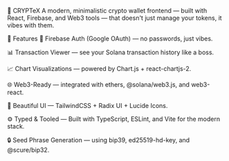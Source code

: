 🔗 CRYPTeX
A modern, minimalistic crypto wallet frontend — built with React, Firebase, and Web3 tools — that doesn't just manage your tokens, it vibes with them.

🚀 Features
🔐 Firebase Auth (Google OAuth) — no passwords, just vibes.

📊 Transaction Viewer — see your Solana transaction history like a boss.

📈 Chart Visualizations — powered by Chart.js + react-chartjs-2.

🌐 Web3-Ready — integrated with ethers, @solana/web3.js, and web3-react.

🎨 Beautiful UI — TailwindCSS + Radix UI + Lucide Icons.

⚙️ Typed & Tooled — Built with TypeScript, ESLint, and Vite for the modern stack.

🔒 Seed Phrase Generation — using bip39, ed25519-hd-key, and @scure/bip32.
